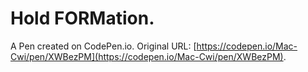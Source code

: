 # Hold FORMation.

A Pen created on CodePen.io. Original URL: [https://codepen.io/Mac-Cwi/pen/XWBezPM](https://codepen.io/Mac-Cwi/pen/XWBezPM).

